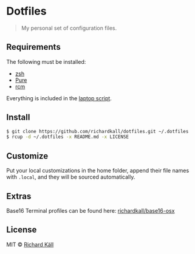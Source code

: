 # Dotfiles

> My personal set of configuration files.

## Requirements

The following must be installed:

- [zsh](http://zsh.sourceforge.net)
- [Pure](https://github.com/sindresorhus/pure)
- [rcm](https://github.com/thoughtbot/rcm)

Everything is included in the [laptop script](https://github.com/richardkall/laptop).

## Install

```bash
$ git clone https://github.com/richardkall/dotfiles.git ~/.dotfiles
$ rcup -d ~/.dotfiles -x README.md -x LICENSE
```

## Customize

Put your local customizations in the home folder, append their file names with `.local`, and they will be sourced automatically.

## Extras

Base16 Terminal profiles can be found here: [richardkall/base16-osx](https://github.com/richardkall/base16-osx/)

## License

MIT © [Richard Käll](http://richardkall.se)
